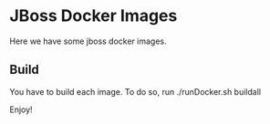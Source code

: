 # JBoss Docker Images

Here we have some jboss docker images.

## Build
You have to build each image. To do so, run ./runDocker.sh buildall

Enjoy!
